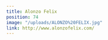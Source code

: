 ```yaml
---
title: Alonzo Felix
position: 74
image: "/uploads/ALONZO%20FELIX.jpg"
link: http://www.alonzofelix.com/
---
```


